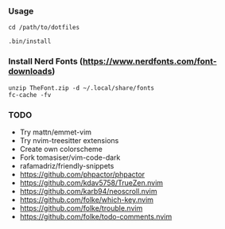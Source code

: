 ### Usage
```
cd /path/to/dotfiles

.bin/install
```

### Install Nerd Fonts (https://www.nerdfonts.com/font-downloads)
```
unzip TheFont.zip -d ~/.local/share/fonts
fc-cache -fv
```

### TODO
- Try mattn/emmet-vim
- Try nvim-treesitter extensions
- Create own colorscheme
- Fork tomasiser/vim-code-dark
- rafamadriz/friendly-snippets
- https://github.com/phpactor/phpactor
- https://github.com/kdav5758/TrueZen.nvim
- https://github.com/karb94/neoscroll.nvim
- https://github.com/folke/which-key.nvim
- https://github.com/folke/trouble.nvim
- https://github.com/folke/todo-comments.nvim
